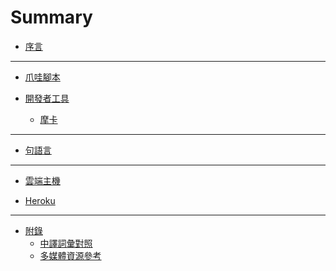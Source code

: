 Summary
=======


* [序言](README.md)


---


* [爪哇腳本](content/javascript/README.md)

* [開發者工具](content/javascript/developer_tool/README.md)
  * [摩卡](content/javascript/developer_tool/mocha.md)


---


* [句語言](content/golang/README.md)


---


* [雲端主機](content/cloud_server/README.md)

* [Heroku](content/cloud_server/heroku.md)


---


* [附錄](appendix/README.md)
  * [中譯詞彙對照](appendix/bilingual.md)
  * [多媒體資源參考](appendix/used_reference.md)

